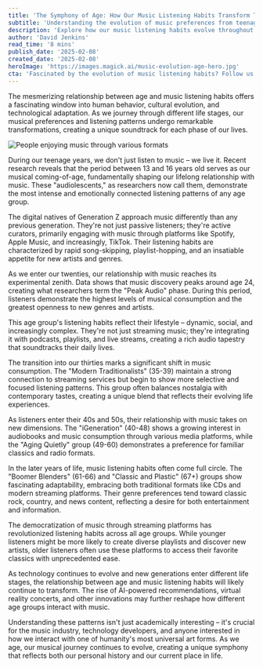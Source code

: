 ```yaml
---
title: 'The Symphony of Age: How Our Music Listening Habits Transform Through Life'
subtitle: 'Understanding the evolution of music preferences from teenage years to golden age'
description: 'Explore how our music listening habits evolve throughout our lives, from the intense emotional connections of our teenage years to the nostalgic preferences of our golden age. This comprehensive analysis reveals fascinating patterns in how different age groups interact with music and technology.'
author: 'David Jenkins'
read_time: '8 mins'
publish_date: '2025-02-08'
created_date: '2025-02-08'
heroImage: 'https://images.magick.ai/music-evolution-age-hero.jpg'
cta: 'Fascinated by the evolution of music listening habits? Follow us on LinkedIn for more insights into the intersection of technology, culture, and human behavior!'
---
```


The mesmerizing relationship between age and music listening habits offers a fascinating window into human behavior, cultural evolution, and technological adaptation. As we journey through different life stages, our musical preferences and listening patterns undergo remarkable transformations, creating a unique soundtrack for each phase of our lives.

![People enjoying music through various formats](https://i.magick.ai/PIXE/1739027540772_magick_img.webp)

During our teenage years, we don't just listen to music – we live it. Recent research reveals that the period between 13 and 16 years old serves as our musical coming-of-age, fundamentally shaping our lifelong relationship with music. These "audiolescents," as researchers now call them, demonstrate the most intense and emotionally connected listening patterns of any age group.

The digital natives of Generation Z approach music differently than any previous generation. They're not just passive listeners; they're active curators, primarily engaging with music through platforms like Spotify, Apple Music, and increasingly, TikTok. Their listening habits are characterized by rapid song-skipping, playlist-hopping, and an insatiable appetite for new artists and genres.

As we enter our twenties, our relationship with music reaches its experimental zenith. Data shows that music discovery peaks around age 24, creating what researchers term the "Peak Audio" phase. During this period, listeners demonstrate the highest levels of musical consumption and the greatest openness to new genres and artists.

This age group's listening habits reflect their lifestyle – dynamic, social, and increasingly complex. They're not just streaming music; they're integrating it with podcasts, playlists, and live streams, creating a rich audio tapestry that soundtracks their daily lives.

The transition into our thirties marks a significant shift in music consumption. The "Modern Traditionalists" (35-39) maintain a strong connection to streaming services but begin to show more selective and focused listening patterns. This group often balances nostalgia with contemporary tastes, creating a unique blend that reflects their evolving life experiences.

As listeners enter their 40s and 50s, their relationship with music takes on new dimensions. The "iGeneration" (40-48) shows a growing interest in audiobooks and music consumption through various media platforms, while the "Aging Quietly" group (49-60) demonstrates a preference for familiar classics and radio formats.

In the later years of life, music listening habits often come full circle. The "Boomer Blenders" (61-66) and "Classic and Plastic" (67+) groups show fascinating adaptability, embracing both traditional formats like CDs and modern streaming platforms. Their genre preferences tend toward classic rock, country, and news content, reflecting a desire for both entertainment and information.

The democratization of music through streaming platforms has revolutionized listening habits across all age groups. While younger listeners might be more likely to create diverse playlists and discover new artists, older listeners often use these platforms to access their favorite classics with unprecedented ease.

As technology continues to evolve and new generations enter different life stages, the relationship between age and music listening habits will likely continue to transform. The rise of AI-powered recommendations, virtual reality concerts, and other innovations may further reshape how different age groups interact with music.

Understanding these patterns isn't just academically interesting – it's crucial for the music industry, technology developers, and anyone interested in how we interact with one of humanity's most universal art forms. As we age, our musical journey continues to evolve, creating a unique symphony that reflects both our personal history and our current place in life.